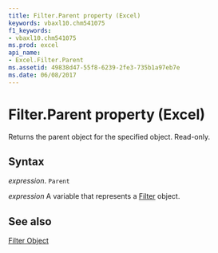 ```yaml
---
title: Filter.Parent property (Excel)
keywords: vbaxl10.chm541075
f1_keywords:
- vbaxl10.chm541075
ms.prod: excel
api_name:
- Excel.Filter.Parent
ms.assetid: 49838d47-55f8-6239-2fe3-735b1a97eb7e
ms.date: 06/08/2017
---
```



# Filter.Parent property (Excel)

Returns the parent object for the specified object. Read-only.


## Syntax

 _expression_. `Parent`

 _expression_ A variable that represents a [Filter](Excel.Filter.md) object.


## See also


[Filter Object](Excel.Filter.md)

